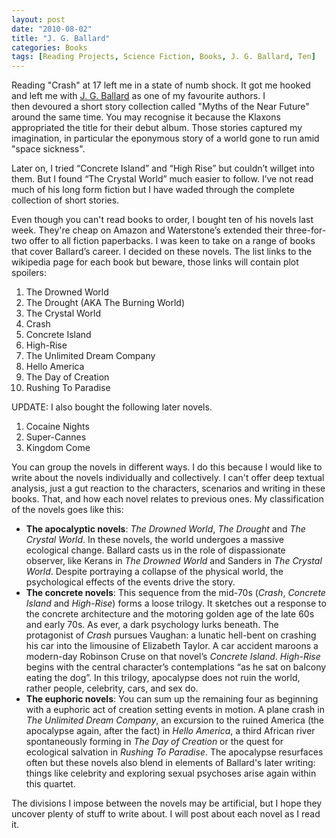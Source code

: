 ```yaml
---
layout: post
date: "2010-08-02"
title: "J. G. Ballard"
categories: Books
tags: [Reading Projects, Science Fiction, Books, J. G. Ballard, Ten]
---
```

Reading "Crash" at 17 left me in a state of numb shock. It got me hooked and left me with [J. G. Ballard](http://en.wikipedia.org/wiki/J._G._Ballard) as one of my favourite authors. I then devoured a short story collection called "Myths of the Near Future" around the same time. You may recognise it because the Klaxons appropriated the title for their debut album. Those stories captured my imagination, in particular the eponymous story of a world gone to run amid "space sickness".

Later on, I tried “Concrete Island” and “High Rise” but couldn’t  willget into them. But I found “The Crystal World” much easier to follow. I’ve not read much of his long form fiction but I have waded through the complete collection of short stories.

Even though you can't read books to order, I bought ten of his novels last week. They're cheap on Amazon and Waterstone’s extended their three-for-two offer to all fiction paperbacks. I was keen to take on a range of books that cover Ballard’s career. I decided on these novels. The list links to the wikipedia page for each book but beware, those links will contain plot spoilers:

1. The Drowned World
2. The Drought (AKA The Burning World)
3. The Crystal World
4. Crash
5. Concrete Island
6. High-Rise
7. The Unlimited Dream Company
8. Hello America
9. The Day of Creation
10. Rushing To Paradise

UPDATE: I also bought the following later novels.

1. Cocaine Nights
2. Super-Cannes
3. Kingdom Come

You can group the novels in different ways. I do this because I would like to write about the novels individually and collectively. I can't offer deep textual analysis, just a gut reaction to the characters, scenarios and writing in these books. That, and how each novel relates to previous ones. My classification of the novels goes like this:

- **The apocalyptic novels**: *The Drowned World*, *The Drought* and *The Crystal World*. In these novels, the world undergoes a massive ecological change. Ballard casts us in the role of dispassionate observer, like Kerans in *The Drowned World* and Sanders in *The Crystal World*. Despite portraying a collapse of the physical world, the psychological effects of the events drive the story. 
- **The concrete novels**: This sequence from the mid-70s (*Crash*, *Concrete Island* and *High-Rise*) forms a loose trilogy. It sketches out a response to the concrete architecture and the motoring golden age of the late 60s and early 70s. As ever, a dark psychology lurks beneath. The protagonist of _Crash_ pursues Vaughan: a lunatic hell-bent on crashing his car into the limousine of Elizabeth Taylor. A car accident maroons a modern-day Robinson Cruse on that novel’s *Concrete Island*. _High-Rise_ begins with the central character’s contemplations “as he sat on balcony eating the dog”. In this trilogy, apocalypse does not ruin the world, rather people, celebrity, cars, and sex do.
- **The euphoric novels**: You can sum up the remaining four as beginning with a euphoric act of creation setting events in motion. A plane crash in *The Unlimited Dream Company*, an excursion to the ruined America (the apocalypse again, after the fact) in *Hello America*, a third African river spontaneously forming in *The Day of Creation* or the quest for ecological salvation in *Rushing To Paradise*. The apocalypse resurfaces often but these novels also blend in elements of Ballard's later writing: things like celebrity and exploring sexual psychoses arise again within this quartet.

The divisions I impose between the novels may be artificial, but I hope they uncover plenty of stuff to write about. I will post about each novel as I read it.
